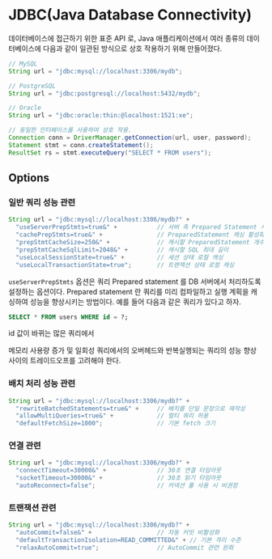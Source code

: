 # JDBC(Java Database Connectivity)

데이터베이스에 접근하기 위한 표준 API 로,
Java 애플리케이션에서 여러 종류의 데이터베이스에 다음과 같이 일관된 방식으로 상호 작용하기 위해 만들어졌다.

```java
// MySQL
String url = "jdbc:mysql://localhost:3306/mydb";

// PostgreSQL  
String url = "jdbc:postgresql://localhost:5432/mydb";

// Oracle
String url = "jdbc:oracle:thin:@localhost:1521:xe";

// 동일한 인터페이스를 사용하여 상호 작용.
Connection conn = DriverManager.getConnection(url, user, password);
Statement stmt = conn.createStatement();
ResultSet rs = stmt.executeQuery("SELECT * FROM users");
```

## Options

### 일반 쿼리 성능 관련

```java
String url = "jdbc:mysql://localhost:3306/mydb?" +
  "useServerPrepStmts=true&" +           // 서버 측 Prepared Statement 사용
  "cachePrepStmts=true&" +               // PreparedStatement 캐싱 활성화
  "prepStmtCacheSize=250&" +             // 캐시할 PreparedStatement 개수
  "prepStmtCacheSqlLimit=2048&" +        // 캐시할 SQL 최대 길이
  "useLocalSessionState=true&" +         // 세션 상태 로컬 캐싱
  "useLocalTransactionState=true";       // 트랜잭션 상태 로컬 캐싱
```

`useServerPrepStmts` 옵션은 쿼리 Prepared statement 를 DB 서버에서 처리하도록 설정하는 옵션이다.
Prepared statement 란 쿼리를 미리 컴파일하고 실행 계획을 캐싱하여 성능을 향상시키는 방법이다.
예를 들어 다음과 같은 쿼리가 있다고 하자.

```sql
SELECT * FROM users WHERE id = ?;
```

id 값이 바뀌는 많은 쿼리에서 

메모리 사용량 증가 및 일회성 쿼리에서의 오버헤드와 반복실행되는 쿼리의 성능 향상 사이의 트레이드오프를 고려해야 한다.


### 배치 처리 성능 관련

```java
String url = "jdbc:mysql://localhost:3306/mydb?" +
  "rewriteBatchedStatements=true&" +     // 배치를 단일 문장으로 재작성
  "allowMultiQueries=true&" +            // 멀티 쿼리 허용
  "defaultFetchSize=1000";               // 기본 fetch 크기
```

### 연결 관련

```java
String url = "jdbc:mysql://localhost:3306/mydb?" +
  "connectTimeout=30000&" +              // 30초 연결 타임아웃
  "socketTimeout=30000&" +               // 30초 읽기 타임아웃
  "autoReconnect=false";                 // 커넥션 풀 사용 시 비권장
```

### 트랜잭션 관련

```java
String url = "jdbc:mysql://localhost:3306/mydb?" +
  "autoCommit=false&" +                  // 자동 커밋 비활성화
  "defaultTransactionIsolation=READ_COMMITTED&" + // 기본 격리 수준
  "relaxAutoCommit=true";                // AutoCommit 관련 완화
```
